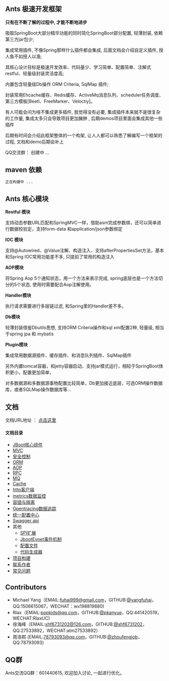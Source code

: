 

## Ants 极速开发框架

**只有在不断了解的过程中, 才能不断地进步**

吸取SpringBoot大部分精华功能的同时简化SpringBoot部分配置, 轻薄封装, 依赖第三方jar包少;

集成常用插件, 不像Spring那样什么插件都会集成, 后面文档会介绍自定义插件, 授人鱼不如授人以渔;

其核心设计目标是极速开发效率、代码量少、学习简单、配置简单、注解式restful、轻量级封装灵活度高;

内置包含轻量级Db操作 ORM Criteria, SqlMap 插件;

封装常用Ehcache缓存、Redis缓存、ActiveMq消息队列、scheduler任务调度、第三方模板[Beetl、FreeMarker、Veloctiy]。

有人可能会问为啥不集成更多插件, 我觉得没有必要, 集成插件本来就不是很复杂的工作量, 集成太多只会导致项目更加臃肿
, 后期demos项目里面会集成其他一些插件

后期有时间会介绍此框架整体的一个构架, 让人人都可以熟悉了解编写一个框架的过程, 文档和demo后期会补上

QQ交流群： 创建中 ...

## maven 依赖

```xml
正在构建中 ...
```


## Ants 核心模块

**Restful 模块**

支持动态参数URL匹配和SpringMVC一样，借助asm完成参数绑，还可以简单进行数据校验定，支持form-data 和application/json参数绑定

**IOC 模块**

支持@Autowired、@Value注解、构造注入、支持afterPropertiesSet方法，基本和Spring IOC常用功能差不多, 只提前了常用的构造注入

**AOP模块**

将Spring Aop 5个通知状态，用一个方法来表示完成, spring底层也是一个方法切分的5个状态, 使用时需要配合Aop注解使用。

**Handler模块**

执行请求需要进行多层链过滤, 和Spring里的Handler差不多。

**Db模块**

轻薄封装借鉴Dbutils思想, 支持ORM Criteria操作和sql xml配置2种, 轻量级, 相当于spring jpa 和 mybatis

**Plugin模块**

集成常用数据源插件、缓存插件、和消息队列插件、SqlMap插件

另外内置tomcat容器，和jetty容器启动，支持jar模式运行，相较于SpringBoot体积更小，配置更加简单，

对多数据源和多数据源事物配置比较简单，Db更加接近底层，可选ORM操作数据库，或者SQLMap操作数据库等...

## 文档

文档URL地址 ： [点击这里](./DOC.md)

#### 文档目录

- [JBoot核心组件](./DOC.md#jboot核心组件)
- [MVC](./DOC.md#mvc)
- [安全控制](./DOC.md#安全控制)
- [ORM](./DOC.md#orm)
- [AOP](./DOC.md#aop)
- [RPC](./DOC.md#rpc远程调用)
- [MQ](./DOC.md#mq消息队列)
- [Cache](./DOC.md#cache缓存)
- [http客户端](./DOC.md#http客户端)
- [metrics数据监控](./DOC.md#metrics数据监控)
- [容错与隔离](./DOC.md#容错与隔离)
- [Opentracing数据追踪](./DOC.md#opentracing数据追踪)
- [统一配置中心](./DOC.md#统一配置中心)
- [Swagger api](./DOC.md#swagger-api自动生成)
- 其他
	- [SPI扩展](./DOC.md#spi扩展)
	- [JbootEvnet事件机制](./DOC.md#jbootEvnet事件机制)
	- [配置文件](./DOC.md#配置文件)
	- [代码生成器](./DOC.md#代码生成器)
- [项目构建](./DOC.md#项目构建)
- [联系作者](./DOC.md#联系作者)
- [常见问题](./DOC.md#常见问题)


## Contributors
* Michael Yang（EMAIL:fuhai999@gmail.com，GITHUB:[@yangfuhai](https://github.com/yangfuhai)，QQ:1506615067，WECHAT：wx198819880)
* Rlax（EMAIL:popkids@qq.com，GITHUB:[@pkanyue](https://github.com/pkanyue)，QQ:441420519，WECHAT:RlaxUC)
* 徐海峰（EMAIL:xhf6731202@126.com，GITHUB:[@xhf6731202](https://github.com/xhf6731202)，QQ:27533892，WECHAT:atm27533892）
* 周洛熙 (EMAIL:78793093@qq.com，GITHUB:[@zhoufengjob](https://github.com/zhoufengjob)，QQ:78793093)

## QQ群

Ants交流QQ群：601440615, 欢迎加入讨论, 一起进行优化。